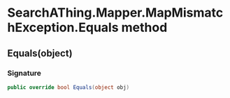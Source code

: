 # SearchAThing.Mapper.MapMismatchException.Equals method
## Equals(object)
### Signature
```csharp
public override bool Equals(object obj)
```
